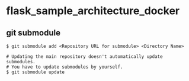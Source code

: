 # flask_sample_architecture_docker

## git submodule

```
$ git submodule add <Repository URL for submodule> <Directory Name>

# Updating the main repository doesn't automatically update submodules.  
# You have to update submodules by yourself.  
$ git submodule update
```